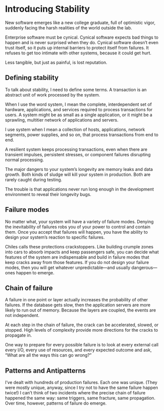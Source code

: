 # Introducing Stability

New software emerges like a new college graduate, full of optimistic vigor, suddenly facing the harsh realities of the world outside the lab.

Enterprise software must be cynical. Cynical software expects bad things to happen and is never surprised when they do. Cynical software doesn’t even trust itself, so it puts up internal barriers to protect itself from failures. It refuses to get too intimate with other systems, because it could get hurt.

Less tangible, but just as painful, is lost reputation.


## Defining stability

To talk about stability, I need to define some terms. A transaction is an abstract unit of work processed by the system.

When I use the word system, I mean the complete, interdependent set of hardware, applications, and services required to process transactions for users. A system might be as small as a single application, or it might be a sprawling, multitier network of applications and servers.

I use system when I mean a collection of hosts, applications, network segments, power supplies, and so on, that process transactions from end to end.

A resilient system keeps processing transactions, even when there are transient impulses, persistent stresses, or component failures disrupting normal processing.

The major dangers to your system’s longevity are memory leaks and data growth. Both kinds of sludge will kill your system in production. Both are rarely caught during testing.

The trouble is that applications never run long enough in the development environment to reveal their longevity bugs.


## Failure modes

No matter what, your system will have a variety of failure modes. Denying the inevitability of failures robs you of your power to control and contain them. Once you accept that failures will happen, you have the ability to design your system’s reaction to specific failures.

Chiles calls these protections crackstoppers. Like building crumple zones into cars to absorb impacts and keep passengers safe, you can decide what features of the system are indispensable and build in failure modes that keep cracks away from those features. If you do not design your failure modes, then you will get whatever unpredictable—and usually dangerous—ones happen to emerge.


## Chain of failure

A failure in one point or layer actually increases the probability of other failures. If the database gets slow, then the application servers are more likely to run out of memory. Because the layers are coupled, the events are not independent.

At each step in the chain of failure, the crack can be accelerated, slowed, or stopped. High levels of complexity provide more directions for the cracks to propagate in.

One way to prepare for every possible failure is to look at every external call every I/O, every use of resources, and every expected outcome and ask, “What are all the ways this can go wrong?” 


## Patterns and Antipatterns

I’ve dealt with hundreds of production failures. Each one was unique. (They were mostly unique, anyway, since I try not to have the same failure happen twice!) I can’t think of two incidents where the precise chain of failure happened the same way: same triggers, same fracture, same propagation. Over time, however, patterns of failure do emerge.





